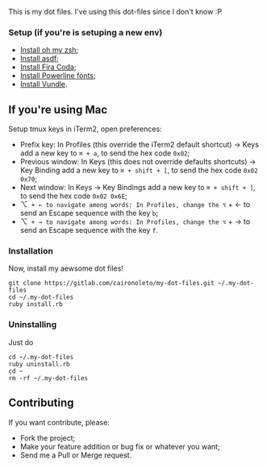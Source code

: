 This is my dot files. I've using this dot-files since I don't know :P

### Setup (if you're is setuping a new env)

* [Install oh my zsh](https://ohmyz.sh/);
* [Install asdf](https://asdf-vm.com/#/core-manage-asdf-vm?id=install-asdf-vm);
* [Install Fira Coda](https://github.com/tonsky/FiraCode/wiki);
* [Install Powerline fonts](https://github.com/powerline/fonts);
* [Install Vundle](https://github.com/VundleVim/Vundle.vim#quick-start).

## If you're using Mac

Setup tmux keys in iTerm2, open preferences:

* Prefix key: In Profiles (this override the iTerm2 default shortcut) -> Keys add a new key to `⌘ + a`, to send the hex code `0x02`;
* Previous window: In Keys (this does not override defaults shortcuts) -> Key Binding add a new key to `⌘ + shift + [`, to send the hex code `0x02 0x70`;
* Next window: In Keys -> Key Bindings add a new key to `⌘ + shift + ]`, to send the hex code `0x02 0x6E`;
* ⌥` + ← to navigate among words: In Profiles, change the ⌥` + ← to send an Escape sequence with the key `b`;
* ⌥` + → to navigate among words: In Profiles, change the ⌥` + → to send an Escape sequence with the key `f`.

### Installation

Now, install my aewsome dot files!

```shell
git clone https://gitlab.com/caironoleto/my-dot-files.git ~/.my-dot-files
cd ~/.my-dot-files
ruby install.rb
```

### Uninstalling

Just do

```shell
cd ~/.my-dot-files
ruby uninstall.rb
cd ~
rm -rf ~/.my-dot-files
```

## Contributing

If you want contribute, please:

* Fork the project;
* Make your feature addition or bug fix or whatever you want;
* Send me a Pull or Merge request.

